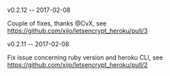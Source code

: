 v0.2.12 -- 2017-02-08

  Couple of fixes, thanks @CvX, see https://github.com/xijo/letsencrypt_heroku/pull/3

v0.2.11 -- 2017-02-08

  Fix issue concerning ruby version and heroku CLI, see https://github.com/xijo/letsencrypt_heroku/pull/2

